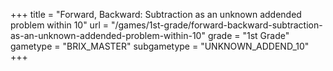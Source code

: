 +++
title = "Forward, Backward: Subtraction as an unknown addended problem within 10"
url = "/games/1st-grade/forward-backward-subtraction-as-an-unknown-addended-problem-within-10"
grade = "1st Grade"
gametype = "BRIX_MASTER"
subgametype = "UNKNOWN_ADDEND_10"
+++